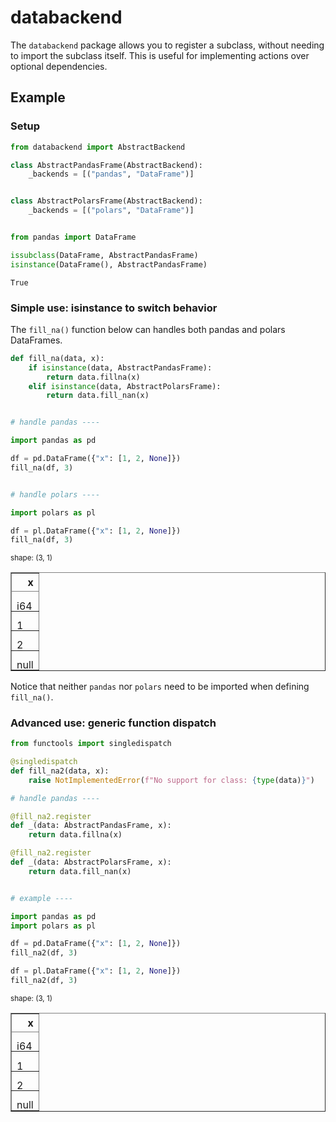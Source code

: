 
# databackend

The `databackend` package allows you to register a subclass, without
needing to import the subclass itself. This is useful for implementing
actions over optional dependencies.

## Example

### Setup

``` python
from databackend import AbstractBackend

class AbstractPandasFrame(AbstractBackend):
    _backends = [("pandas", "DataFrame")]


class AbstractPolarsFrame(AbstractBackend):
    _backends = [("polars", "DataFrame")]


from pandas import DataFrame

issubclass(DataFrame, AbstractPandasFrame)
isinstance(DataFrame(), AbstractPandasFrame)
```

    True

### Simple use: isinstance to switch behavior

The `fill_na()` function below can handles both pandas and polars
DataFrames.

``` python
def fill_na(data, x):
    if isinstance(data, AbstractPandasFrame):
        return data.fillna(x)
    elif isinstance(data, AbstractPolarsFrame):
        return data.fill_nan(x)


# handle pandas ----

import pandas as pd

df = pd.DataFrame({"x": [1, 2, None]})
fill_na(df, 3)


# handle polars ----

import polars as pl

df = pl.DataFrame({"x": [1, 2, None]})
fill_na(df, 3)
```

<div>
<style scoped>
    .dataframe tbody tr th:only-of-type {
        vertical-align: middle;
    }

    .dataframe tbody tr th {
        vertical-align: top;
    }

    .dataframe thead th {
        text-align: right;
    }

    .dataframe td {
        white-space: pre;
    }

    .dataframe td {
        padding-top: 0;
    }

    .dataframe td {
        padding-bottom: 0;
    }

    .dataframe td {
        line-height: 95%;
    }
</style>
<table border="1" class="dataframe" >
<small>shape: (3, 1)</small>
<thead>
<tr>
<th>
x
</th>
</tr>
<tr>
<td>
i64
</td>
</tr>
</thead>
<tbody>
<tr>
<td>
1
</td>
</tr>
<tr>
<td>
2
</td>
</tr>
<tr>
<td>
null
</td>
</tr>
</tbody>
</table>
</div>

Notice that neither `pandas` nor `polars` need to be imported when
defining `fill_na()`.

### Advanced use: generic function dispatch

``` python
from functools import singledispatch

@singledispatch
def fill_na2(data, x):
    raise NotImplementedError(f"No support for class: {type(data)}")

# handle pandas ----

@fill_na2.register
def _(data: AbstractPandasFrame, x):
    return data.fillna(x)

@fill_na2.register
def _(data: AbstractPolarsFrame, x):
    return data.fill_nan(x)


# example ----

import pandas as pd
import polars as pl

df = pd.DataFrame({"x": [1, 2, None]})
fill_na2(df, 3)

df = pl.DataFrame({"x": [1, 2, None]})
fill_na2(df, 3)
```

<div>
<style scoped>
    .dataframe tbody tr th:only-of-type {
        vertical-align: middle;
    }

    .dataframe tbody tr th {
        vertical-align: top;
    }

    .dataframe thead th {
        text-align: right;
    }

    .dataframe td {
        white-space: pre;
    }

    .dataframe td {
        padding-top: 0;
    }

    .dataframe td {
        padding-bottom: 0;
    }

    .dataframe td {
        line-height: 95%;
    }
</style>
<table border="1" class="dataframe" >
<small>shape: (3, 1)</small>
<thead>
<tr>
<th>
x
</th>
</tr>
<tr>
<td>
i64
</td>
</tr>
</thead>
<tbody>
<tr>
<td>
1
</td>
</tr>
<tr>
<td>
2
</td>
</tr>
<tr>
<td>
null
</td>
</tr>
</tbody>
</table>
</div>
